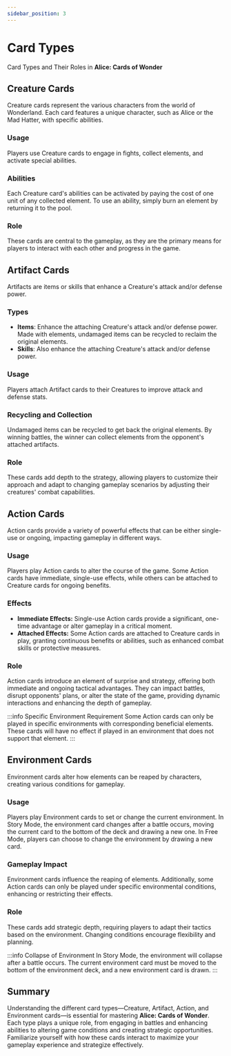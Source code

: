 ```yaml
---
sidebar_position: 3
---
```


# Card Types
Card Types and Their Roles in **Alice: Cards of Wonder**

## Creature Cards

Creature cards represent the various characters from the world of Wonderland. Each card features a unique character, such as Alice or the Mad Hatter, with specific abilities.

### Usage
Players use Creature cards to engage in fights, collect elements, and activate special abilities.

### Abilities
Each Creature card's abilities can be activated by paying the cost of one unit of any collected element. To use an ability, simply burn an element by returning it to the pool.

### Role
These cards are central to the gameplay, as they are the primary means for players to interact with each other and progress in the game.

## Artifact Cards

Artifacts are items or skills that enhance a Creature's attack and/or defense power.

### Types
- **Items**: Enhance the attaching Creature's attack and/or defense power. Made with elements, undamaged items can be recycled to reclaim the original elements.
- **Skills**: Also enhance the attaching Creature's attack and/or defense power.

### Usage
Players attach Artifact cards to their Creatures to improve attack and defense stats.

### Recycling and Collection
Undamaged items can be recycled to get back the original elements. By winning battles, the winner can collect elements from the opponent's attached artifacts.

### Role
These cards add depth to the strategy, allowing players to customize their approach and adapt to changing gameplay scenarios by adjusting their creatures' combat capabilities.


## Action Cards

Action cards provide a variety of powerful effects that can be either single-use or ongoing, impacting gameplay in different ways.

### Usage
Players play Action cards to alter the course of the game. Some Action cards have immediate, single-use effects, while others can be attached to Creature cards for ongoing benefits.

### Effects
- **Immediate Effects:** Single-use Action cards provide a significant, one-time advantage or alter gameplay in a critical moment.
- **Attached Effects:** Some Action cards are attached to Creature cards in play, granting continuous benefits or abilities, such as enhanced combat skills or protective measures.

### Role
Action cards introduce an element of surprise and strategy, offering both immediate and ongoing tactical advantages. They can impact battles, disrupt opponents' plans, or alter the state of the game, providing dynamic interactions and enhancing the depth of gameplay.

:::info Specific Environment Requirement
Some Action cards can only be played in specific environments with corresponding beneficial elements. These cards will have no effect if played in an environment that does not support that element.
:::

## Environment Cards

Environment cards alter how elements can be reaped by characters, creating various conditions for gameplay.

### Usage
Players play Environment cards to set or change the current environment. In Story Mode, the environment card changes after a battle occurs, moving the current card to the bottom of the deck and drawing a new one. In Free Mode, players can choose to change the environment by drawing a new card.

### Gameplay Impact
Environment cards influence the reaping of elements. Additionally, some Action cards can only be played under specific environmental conditions, enhancing or restricting their effects.

### Role
These cards add strategic depth, requiring players to adapt their tactics based on the environment. Changing conditions encourage flexibility and planning.

:::info Collapse of Environment
In Story Mode, the environment will collapse after a battle occurs. The current environment card must be moved to the bottom of the environment deck, and a new environment card is drawn.
:::

## Summary

Understanding the different card types—Creature, Artifact, Action, and Environment cards—is essential for mastering **Alice: Cards of Wonder**. Each type plays a unique role, from engaging in battles and enhancing abilities to altering game conditions and creating strategic opportunities. Familiarize yourself with how these cards interact to maximize your gameplay experience and strategize effectively.
